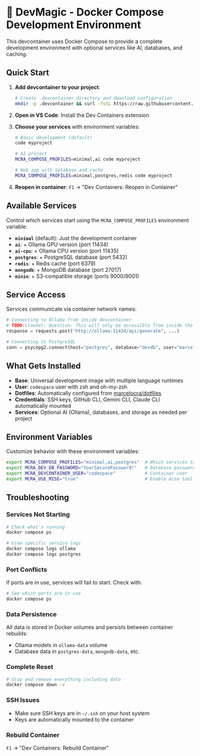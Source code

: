 # 🚀 DevMagic - Docker Compose Development Environment

This devcontainer uses Docker Compose to provide a complete development environment with optional services like AI, databases, and caching.

## Quick Start

1. **Add devcontainer to your project**:

   <!-- TODO(claude): After we finish this batch of changes, lets make this into a single script, so I can put it in my site as a /devmagic.sh and call with `curl site/devmagic.sh | bash`. -->

   ```bash
   # Create .devcontainer directory and download configuration
   mkdir -p .devcontainer && curl -fsSL https://raw.githubusercontent.com/marcelocra/dotfiles/main/.devcontainer/devcontainer.json -o .devcontainer/devcontainer.json
   ```

2. **Open in VS Code**: Install the Dev Containers extension

3. **Choose your services** with environment variables:

   ```bash
   # Basic development (default)
   code myproject

   # AI project
   MCRA_COMPOSE_PROFILES=minimal,ai code myproject

   # Web app with database and cache
   MCRA_COMPOSE_PROFILES=minimal,postgres,redis code myproject
   ```

4. **Reopen in container**: `F1` → "Dev Containers: Reopen in Container"

## Available Services

Control which services start using the `MCRA_COMPOSE_PROFILES` environment variable:

- **`minimal`** (default): Just the development container
- **`ai`**: + Ollama GPU version (port 11434)
- **`ai-cpu`**: + Ollama CPU version (port 11435) 
- **`postgres`**: + PostgreSQL database (port 5432)
- **`redis`**: + Redis cache (port 6379)
- **`mongodb`**: + MongoDB database (port 27017)
- **`minio`**: + S3-compatible storage (ports 9000/9001)

## Service Access

Services communicate via container network names:

```python
# Connecting to Ollama from inside devcontainer
# TODO(claude): Question: This will only be accessible from inside the container, right? I don't want to expose it outside, to people in the same network (wifi) I'll be using. (You can remove this todo after answering.)
response = requests.post("http://ollama:11434/api/generate", ...)

# Connecting to PostgreSQL
conn = psycopg2.connect(host="postgres", database="devdb", user="marcelo", password="...")
```

## What Gets Installed

- **Base**: Universal development image with multiple language runtimes
- **User**: `codespace` user with zsh and oh-my-zsh
- **Dotfiles**: Automatically configured from [marcelocra/dotfiles](https://github.com/marcelocra/dotfiles)
- **Credentials**: SSH keys, GitHub CLI, Gemini CLI, Claude CLI automatically mounted
- **Services**: Optional AI (Ollama), databases, and storage as needed per project

## Environment Variables

Customize behavior with these environment variables:

```bash
export MCRA_COMPOSE_PROFILES="minimal,ai,postgres"  # Which services to start
export MCRA_DEV_DB_PASSWORD="YourSecurePassword!"   # Database password
export MCRA_DEVCONTAINER_USER="codespace"           # Container user
export MCRA_USE_MISE="true"                         # Enable mise tool manager
```

## Troubleshooting

<!-- TODO(claude): I'm using podman instead of docker, but I have an alias (docker->podman). Does it change anything? I'm wondering if we should use podman instead of docker in the documentation, as it is mostly focused on me, and mention that it should work with docker too. -->

### Services Not Starting
```bash
# Check what's running
docker compose ps

# View specific service logs  
docker compose logs ollama
docker compose logs postgres
```

### Port Conflicts
If ports are in use, services will fail to start. Check with:
```bash
# See which ports are in use
docker compose ps
```

### Data Persistence

<!--  -->
All data is stored in Docker volumes and persists between container rebuilds:
- Ollama models in `ollama-data` volume
- Database data in `postgres-data`, `mongodb-data`, etc.

### Complete Reset
```bash
# Stop and remove everything including data
docker compose down -v
```

### SSH Issues
- Make sure SSH keys are in `~/.ssh` on your host system
- Keys are automatically mounted to the container

### Rebuild Container
`F1` → "Dev Containers: Rebuild Container"
